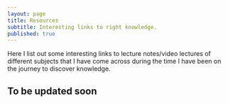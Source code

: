 ```yaml
---
layout: page
title: Resources
subtitle: Interesting links to right knowledge. 
published: true
---
```


Here I list out some interesting links to lecture notes/video lectures of different subjects that I have come across during the time I have been on the journey to discover knowledge. 

## To be updated soon
